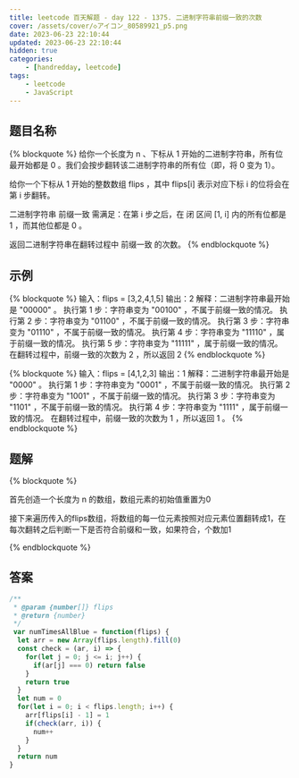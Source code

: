 ```yaml
---
title: leetcode 百天解题 - day 122 - 1375. 二进制字符串前缀一致的次数
cover: /assets/cover/◇アイコン_80589921_p5.png
date: 2023-06-23 22:10:44
updated: 2023-06-23 22:10:44
hidden: true
categories:
    - [handredday, leetcode]
tags:
    - leetcode
    - JavaScript
---
```



## 题目名称

{% blockquote %}
给你一个长度为 n 、下标从 1 开始的二进制字符串，所有位最开始都是 0 。我们会按步翻转该二进制字符串的所有位（即，将 0 变为 1）。

给你一个下标从 1 开始的整数数组 flips ，其中 flips[i] 表示对应下标 i 的位将会在第 i 步翻转。

二进制字符串 前缀一致 需满足：在第 i 步之后，在 闭 区间 [1, i] 内的所有位都是 1 ，而其他位都是 0 。

返回二进制字符串在翻转过程中 前缀一致 的次数。
{% endblockquote %}

## 示例

{% blockquote %}
输入：flips = [3,2,4,1,5]
输出：2
解释：二进制字符串最开始是 "00000" 。
执行第 1 步：字符串变为 "00100" ，不属于前缀一致的情况。
执行第 2 步：字符串变为 "01100" ，不属于前缀一致的情况。
执行第 3 步：字符串变为 "01110" ，不属于前缀一致的情况。
执行第 4 步：字符串变为 "11110" ，属于前缀一致的情况。
执行第 5 步：字符串变为 "11111" ，属于前缀一致的情况。
在翻转过程中，前缀一致的次数为 2 ，所以返回 2 
{% endblockquote %}

{% blockquote %}
输入：flips = [4,1,2,3]
输出：1
解释：二进制字符串最开始是 "0000" 。
执行第 1 步：字符串变为 "0001" ，不属于前缀一致的情况。
执行第 2 步：字符串变为 "1001" ，不属于前缀一致的情况。
执行第 3 步：字符串变为 "1101" ，不属于前缀一致的情况。
执行第 4 步：字符串变为 "1111" ，属于前缀一致的情况。
在翻转过程中，前缀一致的次数为 1 ，所以返回 1 。
{% endblockquote %}


## 题解


{% blockquote %}

首先创造一个长度为 n 的数组，数组元素的初始值重置为0

接下来遍历传入的flips数组，将数组的每一位元素按照对应元素位置翻转成1，在每次翻转之后判断一下是否符合前缀和一致，如果符合，个数加1

{% endblockquote %}

## 答案

~~~js
/**
 * @param {number[]} flips
 * @return {number}
 */
 var numTimesAllBlue = function(flips) {
  let arr = new Array(flips.length).fill(0)
  const check = (ar, i) => {
    for(let j = 0; j <= i; j++) {
      if(ar[j] === 0) return false
    }
    return true
  }
  let num = 0
  for(let i = 0; i < flips.length; i++) {
    arr[flips[i] - 1] = 1
    if(check(arr, i)) {
      num++
    }
  }
  return num
}
~~~
